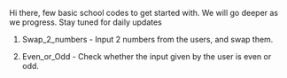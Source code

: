 Hi there, few basic school codes to get started with. We will go deeper as we progress. Stay tuned for daily updates

1. Swap_2_numbers - Input 2 numbers from the users, and swap them.

2. Even_or_Odd - Check whether the input given by the user is even or odd.
